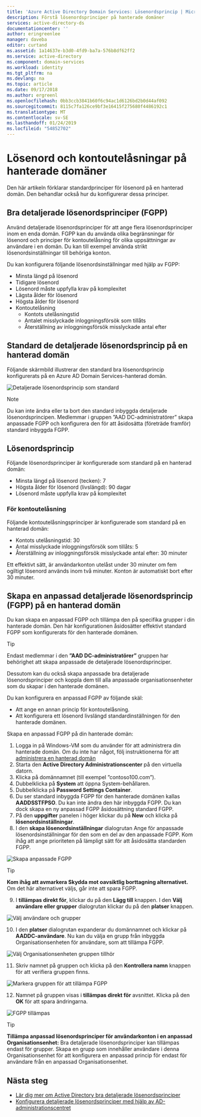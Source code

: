 ```yaml
---
title: 'Azure Active Directory Domain Services: Lösenordsprincip | Microsoft Docs'
description: Förstå lösenordsprinciper på hanterade domäner
services: active-directory-ds
documentationcenter: ''
author: eringreenlee
manager: daveba
editor: curtand
ms.assetid: 1a14637e-b3d0-4fd9-ba7a-576b8df62ff2
ms.service: active-directory
ms.component: domain-services
ms.workload: identity
ms.tgt_pltfrm: na
ms.devlang: na
ms.topic: article
ms.date: 09/17/2018
ms.author: ergreenl
ms.openlocfilehash: 0bb3ccb3841b60f6c94ac1d6126bd2b0d44af092
ms.sourcegitcommit: 8115c7fa126ce9bf3e16415f275680f4486192c1
ms.translationtype: MT
ms.contentlocale: sv-SE
ms.lasthandoff: 01/24/2019
ms.locfileid: "54852702"
---
```

# <a name="password-and-account-lockout-policies-on-managed-domains"></a>Lösenord och kontoutelåsningar på hanterade domäner
Den här artikeln förklarar standardprinciper för lösenord på en hanterad domän. Den behandlar också hur du konfigurerar dessa principer.

## <a name="fine-grained-password-policies-fgpp"></a>Bra detaljerade lösenordsprinciper (FGPP)
Använd detaljerade lösenordsprinciper för att ange flera lösenordsprinciper inom en enda domän. FGPP kan du använda olika begränsningar för lösenord och principer för kontoutelåsning för olika uppsättningar av användare i en domän. Du kan till exempel använda strikt lösenordsinställningar till behöriga konton.

Du kan konfigurera följande lösenordsinställningar med hjälp av FGPP:
* Minsta längd på lösenord
* Tidigare lösenord
* Lösenord måste uppfylla krav på komplexitet
* Lägsta ålder för lösenord
* Högsta ålder för lösenord
* Kontoutelåsning
    * Kontots utelåsningstid
    * Antalet misslyckade inloggningsförsök som tillåts
    * Återställning av inloggningsförsök misslyckade antal efter


## <a name="default-fine-grained-password-policy-settings-on-a-managed-domain"></a>Standard de detaljerade lösenordsprincip på en hanterad domän
Följande skärmbild illustrerar den standard bra lösenordsprincip konfigurerats på en Azure AD Domain Services-hanterad domän.

![Detaljerade lösenordsprincip som standard](./media/how-to/default-fgpp.png)

> [!NOTE]
> Du kan inte ändra eller ta bort den standard inbyggda detaljerade lösenordsprincipen. Medlemmar i gruppen ”AAD DC-administratörer” skapa anpassade FGPP och konfigurera den för att åsidosätta (företräde framför) standard inbyggda FGPP.
>
>

## <a name="password-policy-settings"></a>Lösenordsprincip
Följande lösenordsprinciper är konfigurerade som standard på en hanterad domän:
* Minsta längd på lösenord (tecken): 7
* Högsta ålder för lösenord (livslängd): 90 dagar
* Lösenord måste uppfylla krav på komplexitet

### <a name="account-lockout-settings"></a>För kontoutelåsning
Följande kontoutelåsningsprinciper är konfigurerade som standard på en hanterad domän:
* Kontots utelåsningstid: 30
* Antal misslyckade inloggningsförsök som tillåts: 5
* Återställning av inloggningsförsök misslyckade antal efter: 30 minuter

Ett effektivt sätt, är användarkonton utelåst under 30 minuter om fem ogiltigt lösenord används inom två minuter. Konton är automatiskt bort efter 30 minuter.


## <a name="create-a-custom-fine-grained-password-policy-fgpp-on-a-managed-domain"></a>Skapa en anpassad detaljerade lösenordsprincip (FGPP) på en hanterad domän
Du kan skapa en anpassad FGPP och tillämpa den på specifika grupper i din hanterade domän. Den här konfigurationen åsidosätter effektivt standard FGPP som konfigurerats för den hanterade domänen.

> [!TIP]
> Endast medlemmar i den **”AAD DC-administratörer”** gruppen har behörighet att skapa anpassade de detaljerade lösenordsprinciper.
>
>

Dessutom kan du också skapa anpassade bra detaljerade lösenordsprinciper och koppla dem till alla anpassade organisationsenheter som du skapar i den hanterade domänen.

Du kan konfigurera en anpassad FGPP av följande skäl:
* Att ange en annan princip för kontoutelåsning.
* Att konfigurera ett lösenord livslängd standardinställningen för den hanterade domänen.

Skapa en anpassad FGPP på din hanterade domän:
1. Logga in på Windows-VM som du använder för att administrera din hanterade domän. Om du inte har något, följ instruktionerna för att [administrera en hanterad domän](active-directory-ds-admin-guide-administer-domain.md)
2. Starta den **Active Directory Administrationscenter** på den virtuella datorn.
3. Klicka på domännamnet (till exempel ”contoso100.com”).
4. Dubbelklicka på **System** att öppna System-behållaren.
5. Dubbelklicka på **Password Settings Container**.
6. Du ser standard inbyggda FGPP för den hanterade domänen kallas **AADDSSTFPSO**. Du kan inte ändra den här inbyggda FGPP. Du kan dock skapa en ny anpassad FGPP åsidosättning standard FGPP.
7. På den **uppgifter** panelen i höger klickar du på **New** och klicka på **lösenordsinställningar**.
8. I den **skapa lösenordsinställningar** dialogrutan Ange för anpassade lösenordsinställningar för den som en del av den anpassade FGPP. Kom ihåg att ange prioriteten på lämpligt sätt för att åsidosätta standarden FGPP.

  ![Skapa anpassade FGPP](./media/how-to/custom-fgpp.png)

  > [!TIP]
  > **Kom ihåg att avmarkera Skydda mot oavsiktlig borttagning alternativet.** Om det här alternativet väljs, går inte att spara FGPP.
  >
  >

9. I **tillämpas direkt för**, klickar du på den **Lägg till** knappen. I den **Välj användare eller grupper** dialogrutan klickar du på den **platser** knappen.

  ![Välj användare och grupper](./media/how-to/fgpp-applies-to.png)

10. I den **platser** dialogrutan expanderar du domännamnet och klickar på **AADDC-användare**. Nu kan du välja en grupp från inbyggda Organisationsenheten för användare, som att tillämpa FGPP.

  ![Välj Organisationsenheten gruppen tillhör](./media/how-to/fgpp-container.png)

11. Skriv namnet på gruppen och klicka på den **Kontrollera namn** knappen för att verifiera gruppen finns.

  ![Markera gruppen för att tillämpa FGPP](./media/how-to/fgpp-apply-group.png)

12. Namnet på gruppen visas i **tillämpas direkt för** avsnittet. Klicka på den **OK** för att spara ändringarna.

  ![FGPP tillämpas](./media/how-to/fgpp-applied.png)

> [!TIP]
> **Tillämpa anpassad lösenordsprinciper för användarkonton i en anpassad Organisationsenhet:** Bra detaljerade lösenordsprinciper kan tillämpas endast för grupper. Skapa en grupp som innehåller användare i denna Organisationsenhet för att konfigurera en anpassad princip för endast för användare från en anpassad Organisationsenhet.
>
>

## <a name="next-steps"></a>Nästa steg
* [Lär dig mer om Active Directory bra detaljerade lösenordsprinciper](/previous-versions/windows/it-pro/windows-server-2008-R2-and-2008/cc770394(v=ws.10))
* [Konfigurera detaljerade lösenordsprinciper med hjälp av AD-administrationscentret](https://docs.microsoft.com/windows-server/identity/ad-ds/get-started/adac/introduction-to-active-directory-administrative-center-enhancements--level-100-#fine_grained_pswd_policy_mgmt)
